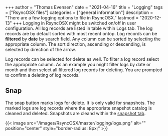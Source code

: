 +++
author = "Thomas Evensen"
date = "2021-04-16"
title =  "Logging"
tags = ["RsyncOSX files"]
categories = ["general information"]
description = "There are a few logging options to file in RsyncOSX."
lastmod = "2020-12-13"
+++
Logging in RsyncOSX might be switched on/off in user configuration. All log records are listed in table within Logs tab. The log records are by default sorted with most recent ontop. Log records can be **filtered** by **date** by search field. Any column can be sorted by selecting the appropriate column. The sort direction, ascending or descending, is selected by direction of the arrow.

Log records can be selected for delete as well. To filter a log record select the appropriate column. As an example you might filter logs by date or month and then select all filtered log records for deleting. You are prompted to confirm a deleting of log records.

## Snap

The snap button marks logs for delete. It is only valid for snapshots. The marked logs are log records where the appropriate snapshot catalog is cleaned and deleted. Snapshots are cleand within the [snapshot tab](/post/snapshots/).

{{< image src="/images/RsyncOSX/master/logging/logs.png" alt="" position="center" style="border-radius: 8px;" >}}
